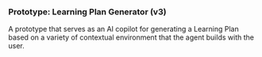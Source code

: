 ### Prototype: Learning Plan Generator (v3)

A prototype that serves as an AI copilot for generating a Learning Plan based on a variety of contextual environment that the agent builds with the user.
